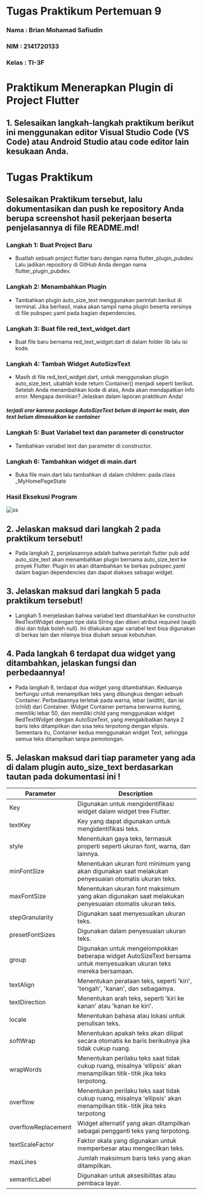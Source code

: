 # Tugas Praktikum Pertemuan 9

### Nama : Brian Mohamad Safiudin
### NIM : 2141720133
### Kelas : TI-3F

# Praktikum Menerapkan Plugin di Project Flutter

## 1. Selesaikan langkah-langkah praktikum berikut ini menggunakan editor Visual Studio Code (VS Code) atau Android Studio atau code editor lain kesukaan Anda.

# Tugas Praktikum

## Selesaikan Praktikum tersebut, lalu dokumentasikan dan push ke repository Anda berupa screenshot hasil pekerjaan beserta penjelasannya di file README.md!

### Langkah 1: Buat Project Baru
- Buatlah sebuah project flutter baru dengan nama flutter_plugin_pubdev. Lalu jadikan repository di GitHub Anda dengan nama flutter_plugin_pubdev.

### Langkah 2: Menambahkan Plugin
- Tambahkan plugin auto_size_text menggunakan perintah berikut di terminal. Jika berhasil, maka akan tampil nama plugin beserta versinya di file pubspec.yaml pada bagian dependencies.

### Langkah 3: Buat file red_text_widget.dart
- Buat file baru bernama red_text_widget.dart di dalam folder lib lalu isi kode.

### Langkah 4: Tambah Widget AutoSizeText
- Masih di file red_text_widget.dart, untuk menggunakan plugin auto_size_text, ubahlah kode return Container() menjadi seperti berikut. Setelah Anda menambahkan kode di atas, Anda akan mendapatkan info error. Mengapa demikian? Jelaskan dalam laporan praktikum Anda!

##### terjadi eror karena package AutoSizeText belum di import ke main, dan text belum dimasukkan ke container

### Langkah 5: Buat Variabel text dan parameter di constructor
- Tambahkan variabel text dan parameter di constructor.

### Langkah 6: Tambahkan widget di main.dart
- Buka file main.dart lalu tambahkan di dalam children: pada class _MyHomePageState

### Hasil Eksekusi Program
![ss](docs/hasil.gif)

## 2. Jelaskan maksud dari langkah 2 pada praktikum tersebut!
- Pada langkah 2, penjelasannya adalah bahwa perintah flutter pub add auto_size_text akan menambahkan plugin bernama auto_size_text ke proyek Flutter. Plugin ini akan ditambahkan ke berkas pubspec.yaml dalam bagian dependencies dan dapat diakses sebagai widget.

## 3. Jelaskan maksud dari langkah 5 pada praktikum tersebut!
- Langkah 5 menjelaskan bahwa variabel text ditambahkan ke constructor RedTextWidget dengan tipe data String dan diberi atribut required (wajib diisi dan tidak boleh null). Ini dilakukan agar variabel text bisa digunakan di berkas lain dan nilainya bisa diubah sesuai kebutuhan.

## 4. Pada langkah 6 terdapat dua widget yang ditambahkan, jelaskan fungsi dan perbedaannya!
- Pada langkah 6, terdapat dua widget yang ditambahkan. Keduanya berfungsi untuk menampilkan teks yang dibungkus dengan sebuah Container. Perbedaannya terletak pada warna, lebar (width), dan isi (child) dari Container. Widget Container pertama berwarna kuning, memiliki lebar 50, dan memiliki child yang menggunakan widget RedTextWidget dengan AutoSizeText, yang mengakibatkan hanya 2 baris teks ditampilkan dan sisa teks terpotong dengan elipsis. Sementara itu, Container kedua menggunakan widget Text, sehingga semua teks ditampilkan tanpa pemotongan.

## 5. Jelaskan maksud dari tiap parameter yang ada di dalam plugin auto_size_text berdasarkan tautan pada dokumentasi ini !

| Parameter         | Description                                          |
| ----------------- | ---------------------------------------------------- |
| Key               | Digunakan untuk mengidentifikasi widget dalam widget tree Flutter. |
| textKey           | Key yang dapat digunakan untuk mengidentifikasi teks. |
| style             | Menentukan gaya teks, termasuk properti seperti ukuran font, warna, dan lainnya. |
| minFontSize       | Menentukan ukuran font minimum yang akan digunakan saat melakukan penyesuaian otomatis ukuran teks. |
| maxFontSize       | Menentukan ukuran font maksimum yang akan digunakan saat melakukan penyesuaian otomatis ukuran teks. |
| stepGranularity   | Digunakan saat menyesuaikan ukuran teks. |
| presetFontSizes   | Digunakan dalam penyesuaian ukuran teks. |
| group             | Digunakan untuk mengelompokkan beberapa widget AutoSizeText bersama untuk menyesuaikan ukuran teks mereka bersamaan. |
| textAlign         | Menentukan perataan teks, seperti 'kiri', 'tengah', 'kanan', dan sebagainya. |
| textDirection     | Menentukan arah teks, seperti 'kiri ke kanan' atau 'kanan ke kiri'. |
| locale            | Menentukan bahasa atau lokasi untuk penulisan teks. |
| softWrap          | Menentukan apakah teks akan dilipat secara otomatis ke baris berikutnya jika tidak cukup ruang. |
| wrapWords         | Menentukan perilaku teks saat tidak cukup ruang, misalnya 'ellipsis' akan menampilkan titik-titik jika teks terpotong. |
| overflow           | Menentukan perilaku teks saat tidak cukup ruang, misalnya 'ellipsis' akan menampilkan titik-titik jika teks terpotong |
| overflowReplacement | Widget alternatif yang akan ditampilkan sebagai pengganti teks yang terpotong. |
| textScaleFactor   | Faktor skala yang digunakan untuk memperbesar atau mengecilkan teks. |
| maxLines          | Jumlah maksimum baris teks yang akan ditampilkan. |
| semanticLabel     | Digunakan untuk aksesibilitas atau pembaca layar. |
